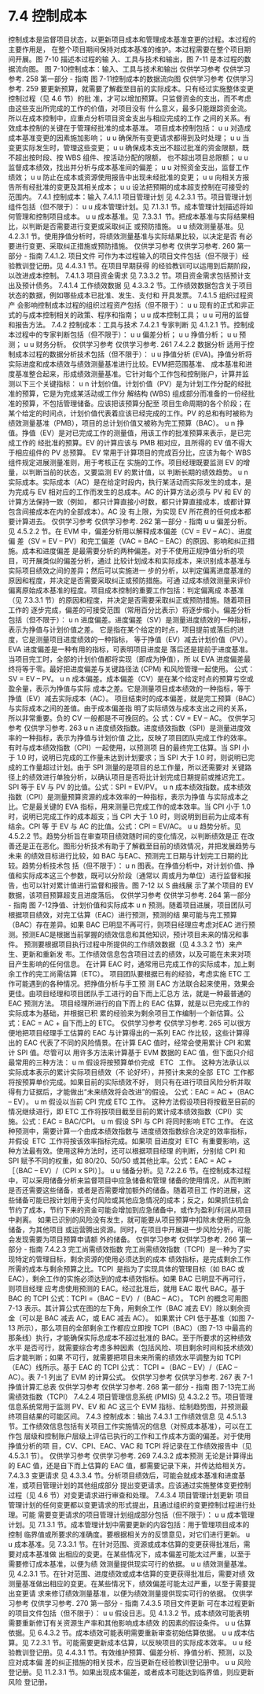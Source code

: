 # 7.4 控制成本
控制成本是监督项目状态，以更新项目成本和管理成本基准变更的过程。本过程的主要作用是，
在整个项目期间保持对成本基准的维护。本过程需要在整个项目期间开展。图 7-10 描述本过程的输
入、工具与技术和输出，图 7-11 是本过程的数据流向图。
图 7-10控制成本：输入、工具与技术和输出
仅供学习参考 仅供学习参考.
258  第一部分 - 指南
图 7-11控制成本的数据流向图
仅供学习参考 仅供学习参考.
259
要更新预算，就需要了解截至目前的实际成本。只有经过实施整体变更控制过程（见 4.6 节）的批
准，才可以增加预算。只监督资金的支出，而不考虑由这些支出所完成的工作的价值，对项目没有
什么意义，最多只能跟踪资金流。所以在成本控制中，应重点分析项目资金支出与相应完成的工作
之间的关系。有效成本控制的关键在于管理经批准的成本基准。
项目成本控制包括：
u u 对造成成本基准变更的因素施加影响；
u u 确保所有变更请求都得到及时处理；
u u 当变更实际发生时，管理这些变更；
u u 确保成本支出不超过批准的资金限额，既不超出按时段、按 WBS 组件、按活动分配的限额，
也不超出项目总限额；
u u 监督成本绩效，找出并分析与成本基准间的偏差；
u u 对照资金支出，监督工作绩效；
u u 防止在成本或资源使用报告中出现未经批准的变更；
u u 向相关方报告所有经批准的变更及其相关成本；
u u 设法把预期的成本超支控制在可接受的范围内。
7.4.1 控制成本：输入
7.4.1.1 项目管理计划
见 4.2.3.1 节。项目管理计划组件包括（但不限于）：
u u 成本管理计划。见 7.1.3.1 节。成本管理计划描述将如何管理和控制项目成本。
u u 成本基准。见 7.3.3.1 节。把成本基准与实际结果相比，以判断是否需要进行变更或采取纠正
或预防措施。
u u 绩效测量基准。见 4.2.3.1 节。使用挣值分析时，将绩效测量基准与实际结果比较，以决定是否
有必要进行变更、采取纠正措施或预防措施。
仅供学习参考 仅供学习参考.
260  第一部分 - 指南
7.4.1.2. 项目文件
可作为本过程输入的项目文件包括（但不限于）经验教训登记册。见 4.4.3.1 节。在项目早期获得
的经验教训可以运用到后期阶段，以改进成本控制。
7.4.1.3 项目资金需求
见 7.3.3.2 节。项目资金需求包括预计支出及预计债务。
7.4.1.4 工作绩效数据
见 4.3.3.2 节。工作绩效数据包含关于项目状态的数据，例如哪些成本已批准、发生、支付和
开具发票。
7.4.1.5 组织过程资产
会影响控制成本过程的组织过程资产包括（但不限于）：
u u 现有的正式和非正式的与成本控制相关的政策、程序和指南；
u u 成本控制工具；
u u 可用的监督和报告方法。
7.4.2 控制成本：工具与技术
7.4.2.1 专家判断
见 4.1.2.1 节。控制成本过程中的专家判断包括（但不限于）：
u u 偏差分析；
u u 挣值分析；
u u 预测；
u u 财务分析。
仅供学习参考 仅供学习参考.
261
7.4.2.2 数据分析
适用于控制成本过程的数据分析技术包括（但不限于）：
u u 挣值分析 (EVA)。挣值分析将实际进度和成本绩效与绩效测量基准进行比较。EVM把范围基准、
成本基准和进度基准整合起来，形成绩效测量基准。它针对每个工作包和控制账户，计算并监
测以下三个关键指标：
u n 计划价值。计划价值（PV）是为计划工作分配的经批准的预算，它是为完成某活动或工作分
解结构 (WBS) 组成部分而准备的一份经批准的预算，不包括管理储备。应该把该预算分配至
项目生命周期的各个阶段；在某个给定的时间点，计划价值代表着应该已经完成的工作。PV
的总和有时被称为绩效测量基准（PMB），项目的总计划价值又被称为完工预算（BAC）。
u n 挣值。挣值（EV）是对已完成工作的测量值，用该工作的批准预算来表示，是已完成工作的
经批准的预算。EV 的计算应该与 PMB 相对应，且所得的 EV 值不得大于相应组件的 PV 总预算。
EV 常用于计算项目的完成百分比，应该为每个 WBS 组件规定进展测量准则，用于考核正在
实施的工作。项目经理既要监测 EV 的增量，以判断当前的状态，又要监测 EV 的累计值，以
判断长期的绩效趋势。
u n 实际成本。实际成本（AC）是在给定时段内，执行某活动而实际发生的成本，是为完成与 EV
相对应的工作而发生的总成本。AC 的计算方法必须与 PV 和 EV 的计算方法保持一致（例如，
都只计算直接小时数，都只计算直接成本，或都计算包含间接成本在内的全部成本）。AC 没
有上限，为实现 EV 所花费的任何成本都要计算进去。
仅供学习参考 仅供学习参考.
262  第一部分 - 指南
u u 偏差分析。见 4.5.2.2 节。在 EVM 中，偏差分析用以解释成本偏差（CV = EV – AC）、进度偏
差（SV = EV – PV）和完工偏差（VAC = BAC – EAC）的原因、影响和纠正措施。成本和进度偏差
是最需要分析的两种偏差。对于不使用正规挣值分析的项目，可开展类似的偏差分析，通过
比较计划成本和实际成本，来识别成本基准与实际项目绩效之间的差异；然后可以实施进一
步的分析，以判定偏离进度基准的原因和程度，并决定是否需要采取纠正或预防措施。可通
过成本绩效测量来评价偏离原始成本基准的程度。项目成本控制的重要工作包括：判定偏离成
本基准（见 7.3.3.1 节）的原因和程度，并决定是否需要采取纠正或预防措施。随着项目工作的
逐步完成，偏差的可接受范围（常用百分比表示）将逐步缩小。偏差分析包括（但不限于）：
u n 进度偏差。进度偏差（SV）是测量进度绩效的一种指标，表示为挣值与计划价值之差。
它是指在某个给定的时点，项目提前或落后的进度，它是测量项目进度绩效的一种指标，
等于挣值（EV）减去计划价值（PV）。EVA 进度偏差是一种有用的指标，可表明项目进度是
落后还是提前于进度基准。当项目完工时，全部的计划价值都将实现（即成为挣值），所
以 EVA 进度偏差最终将等于零。最好把进度偏差与关键路径法 (CPM) 和风险管理一起使用。
公式：SV = EV – PV。
u n 成本偏差。成本偏差（CV）是在某个给定时点的预算亏空或盈余量，表示为挣值与实际
成本之差。它是测量项目成本绩效的一种指标，等于挣值（EV）减去实际成本（AC）。
项目结束时的成本偏差，就是完工预算（BAC）与实际成本之间的差值。由于成本偏差指
明了实际绩效与成本支出之间的关系，所以非常重要。负的 CV 一般都是不可挽回的。公
式：CV = EV – AC。
仅供学习参考 仅供学习参考.
263
u n 进度绩效指数。进度绩效指数（SPI）是测量进度效率的一种指标，表示为挣值与计划价值
之比，反映了项目团队完成工作的效率。有时与成本绩效指数（CPI）一起使用，以预测项
目的最终完工估算。当 SPI 小于 1.0 时，说明已完成的工作量未达到计划要求；当 SPI 大于
1.0 时，则说明已完成的工作量超过计划。由于 SPI 测量的是项目的总工作量，所以还需要对
关键路径上的绩效进行单独分析，以确认项目是否将比计划完成日期提前或推迟完工。SPI
等于 EV 与 PV 的比值。公式：SPI = EV/PV。
u n 成本绩效指数。成本绩效指数（CPI）是测量预算资源的成本效率的一种指标，表示为挣值
与实际成本之比。它是最关键的 EVA 指标，用来测量已完成工作的成本效率。当 CPI 小于 1.0
时，说明已完成工作的成本超支；当 CPI 大于 1.0 时，则说明到目前为止成本有结余。CPI 等
于 EV 与 AC 的比值。公式：CPI = EV/AC。
u u 趋势分析。见 4.5.2.2 节。趋势分析旨在审查项目绩效随时间的变化情况，以判断绩效是正
在改善还是正在恶化。图形分析技术有助于了解截至目前的绩效情况，并把发展趋势与未来
的绩效目标进行比较，如 BAC 与EAC、预测完工日期与计划完工日期的比较。趋势分析技术包
括（但不限于）：
u n 图表。在挣值分析中，对计划价值、挣值和实际成本这三个参数，既可以分阶段（通常以
周或月为单位）进行监督和报告，也可以针对累计值进行监督和报告。图 7-12 以 S 曲线展
示了某个项目的 EV 数据，该项目预算超支且进度落后。
仅供学习参考 仅供学习参考.
264  第一部分 - 指南
图 7-12挣值、计划价值和实际成本
u n 预测。随着项目进展，项目团队可根据项目绩效，对完工估算（EAC）进行预测，预测的结
果可能与完工预算（BAC）存在差异。如果 BAC 已明显不再可行，则项目经理应考虑对EAC
进行预测。预测EAC是根据当前掌握的绩效信息和其他知识，预计项目未来的情况和事件。
预测要根据项目执行过程中所提供的工作绩效数据（见 4.3.3.2 节）来产生、更新和重新发
布。工作绩效信息包含项目过去的绩效，以及可能在未来对项目产生影响的任何信息。
在计算 EAC 时，通常用已完成工作的实际成本，加上剩余工作的完工尚需估算（ETC）。
项目团队要根据已有的经验，考虑实施 ETC 工作可能遇到的各种情况。把挣值分析与手工预
测 EAC 方法联合起来使用，效果会更佳。由项目经理和项目团队手工进行的自下而上汇总方
法，就是一种最普通的 EAC 预测方法。
项目经理所进行的自下而上的 EAC 估算，就是以已完成工作的实际成本为基础，并根据已积
累的经验来为剩余项目工作编制一个新估算。公式：EAC = AC + 自下而上的 ETC。
仅供学习参考 仅供学习参考.
265
可以很方便地把项目经理手工估算的 EAC 与计算得出的一系列 EAC 作比较，这些计算得出的
EAC 代表了不同的风险情景。在计算 EAC 值时，经常会使用累计 CPI 和累计 SPI 值。尽管可以
用许多方法来计算基于 EVM 数据的 EAC 值，但下面只介绍最常用的三种方法：
u m 假设将按预算单价完成  ETC  工作。 这种方法承认以实际成本表示的累计实际项目绩效（不
论好坏），并预计未来的全部 ETC 工作都将按预算单价完成。如果目前的实际绩效不好，
则只有在进行项目风险分析并取得有力证据后，才能做出“未来绩效将会改进”的假设。
公式：EAC = AC +（BAC – EV）。
u m 假设以当前 CPI  完成 ETC  工作。 这种方法假设项目将按截至目前的情况继续进行，即 ETC
工作将按项目截至目前的累计成本绩效指数（CPI）实施。公式：EAC = BAC/CPI。
u m 假设 SPI  与 CPI  将同时影响  ETC  工作。 在这种预测中，需要计算一个由成本绩效指数与
进度绩效指数综合决定的效率指标，并假设 ETC 工作将按该效率指标完成。如果项
目进度对 ETC 有重要影响，这种方法最有效。使用这种方法时，还可以根据项目经理
的判断，分别给 CPI 和 SPI 赋予不同的权重，如 80/20、50/50 或其他比率。公式：EAC =
AC +［（BAC – EV）/（CPI x SPI）］。
u u 储备分析。见 7.2.2.6 节。在控制成本过程中，可以采用储备分析来监督项目中应急储备和管理
储备的使用情况，从而判断是否还需要这些储备，或者是否需要增加额外的储备。随着项目工
作的进展，这些储备可能已按计划用于支付风险或其他应急情况的成本；反之，如果抓住机会
节约了成本，节约下来的资金可能会增加到应急储备中，或作为盈利/利润从项目中剥离。
如果已识别的风险没有发生，就可能要从项目预算中扣除未使用的应急储备，为其他项目
或运营腾出资源。同时，在项目中开展进一步风险分析，可能会发现需要为项目预算申请额
外的储备。
仅供学习参考 仅供学习参考.
266  第一部分 - 指南
7.4.2.3 完工尚需绩效指数
完工尚需绩效指数（TCPI）是一种为了实现特定的管理目标，剩余资源的使用必须达到的成本
绩效指标，是完成剩余工作所需的成本与剩余预算之比。TCPI 是指为了实现具体的管理目标（如
BAC 或 EAC），剩余工作的实施必须达到的成本绩效指标。如果 BAC 已明显不再可行，则项目经理
应考虑使用预测的 EAC。经过批准后，就用 EAC 取代 BAC。基于 BAC 的 TCPI 公式：TCPI =（BAC –
EV）/（BAC – AC）。
TCPI 的概念可用图 7-13 表示。其计算公式在图的左下角，用剩余工作（BAC 减去 EV）除以剩余资
金（可以是 BAC 减去 AC，或 EAC 减去 AC）。
如果累计 CPI 低于基准（如图 7-13 所示），那么项目的全部剩余工作都应立即按 TCPI（BAC）（图
7-13 中最高的那条线）执行，才能确保实际总成本不超过批准的 BAC。至于所要求的这种绩效水平
是否可行，就需要综合考虑多种因素（包括风险、项目剩余时间和技术绩效）后才能判断；如果
不可行，就需要把项目未来所需的绩效水平调整为如 TCPI（EAC）线所示。基于 EAC 的 TCPI 公式：
TCPI =（BAC – EV）/（EAC – AC）。表 7-1 列出了 EVM 的计算公式。
仅供学习参考 仅供学习参考.
267
表 7-1挣值计算汇总表
仅供学习参考 仅供学习参考.
268  第一部分 - 指南
图 7-13完工尚需绩效指数（TCPI）
7.4.2.4 项目管理信息系统 (PMIS)
见 4.3.2.2 节。项目管理信息系统常用于监测 PV、EV 和 AC 这三个 EVM 指标、绘制趋势图，并预测最
终项目结果的可能区间。
7.4.3 控制成本：输出
7.4.3.1 工作绩效信息
见 4.5.1.3 节。工作绩效信息包括有关项目工作实施情况的信息（对照成本基准），可以在工作包
层级和控制账户层级上评估已执行的工作和工作成本方面的偏差。对于使用挣值分析的项
目，CV、CPI、EAC、VAC 和 TCPI 将记录在工作绩效报告中（见 4.5.3.1 节）。
仅供学习参考 仅供学习参考.
269
7.4.3.2 成本预测
无论是计算得出的 EAC 值，还是自下而上估算的 EAC 值，都需要记录下来，并传达给相关方。
7.4.3.3 变更请求
见 4.3.3.4 节。分析项目绩效后，可能会就成本基准和进度基准，或项目管理计划的其他组成部分
提出变更请求。应该通过实施整体变更控制过程（见 4.6 节）对变更请求进行审查和处理。
7.4.3.4 项目管理计划更新
项目管理计划的任何变更都以变更请求的形式提出，且通过组织的变更控制过程进行处理。可能
需要变更请求的项目管理计划组成部分包括（但不限于）：
u u 成本管理计划。见 7.1.3.1 节。成本管理计划中需要更新的内容包括：用于管理项目成本的控制
临界值或所要求的准确度。要根据相关方的反馈意见，对它们进行更新。
u u 成本基准。见 7.3.3.1 节。在针对范围、资源或成本估算的变更获得批准后，需要对成本基准做
出相应的变更。在某些情况下，成本偏差可能太过严重，以至于需要修订成本基准，以便为绩
效测量提供现实可行的依据。
u u 绩效测量基准。见 4.2.3.1 节。在针对范围、进度绩效或成本估算的变更获得批准后，需要对绩
效测量基准做出相应的变更。在某些情况下，绩效偏差可能太过严重，以至于需要提出变更请
求来修订绩效测量基准，以便为绩效测量提供现实可行的依据。
仅供学习参考 仅供学习参考.
270  第一部分 - 指南
7.4.3.5 项目文件更新
可在本过程更新的项目文件包括（但不限于）：
u u 假设日志。见 4.1.3.2 节。成本绩效可能表明需要重新修订有关资源生产率和其他影响成本绩效
的因素的假设条件。
u u 估算依据。见 6.4.3.2 节。成本绩效可能表明需要重新审查初始估算依据。
u u 成本估算。见 7.2.3.1 节。可能需要更新成本估算，以反映项目的实际成本效率。
u u 经验教训登记册。见 4.4.3.1 节。有效维护预算、偏差分析、挣值分析、预测，以及应对成本偏
差的纠正措施的相关技术，应当更新在经验教训登记册中。
u u 风险登记册。见 11.2.3.1 节。如果出现成本偏差，或者成本可能达到临界值，则应更新风险
登记册。